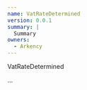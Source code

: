 ```yaml
---
name: VatRateDetermined
version: 0.0.1
summary: |
  Summary
owners:
  - Arkency
---
```


VatRateDetermined

...
